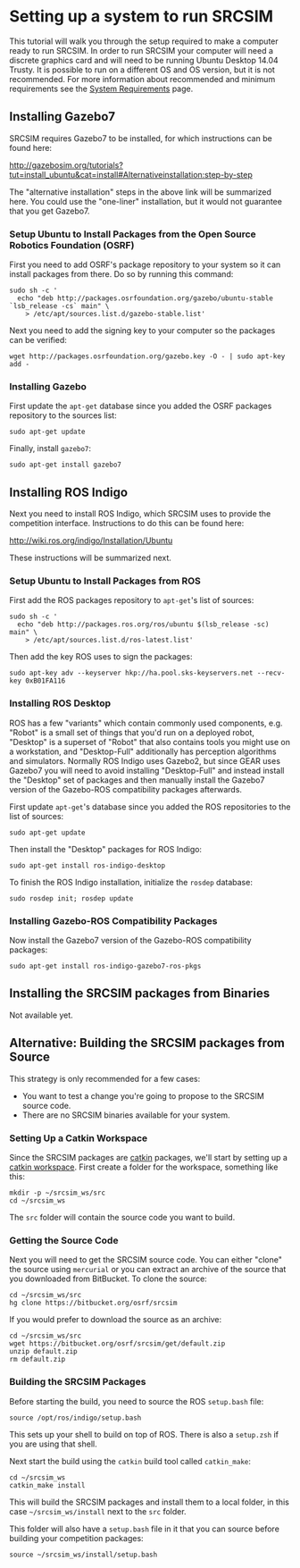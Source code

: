 # Setting up a system to run SRCSIM #

This tutorial will walk you through the setup required to make a computer ready to run SRCSIM.
In order to run SRCSIM your computer will need a discrete graphics card and will need to be running Ubuntu Desktop 14.04 Trusty.
It is possible to run on a different OS and OS version, but it is not recommended.
For more information about recommended and minimum requirements see the [System Requirements](https://bitbucket.org/osrf/srcsim/wiki/system_requirements) page.

## Installing Gazebo7 ##

SRCSIM requires Gazebo7 to be installed, for which instructions can be found here:

http://gazebosim.org/tutorials?tut=install_ubuntu&cat=install#Alternativeinstallation:step-by-step

The "alternative installation" steps in the above link will be summarized here.
You could use the "one-liner" installation, but it would not guarantee that you get Gazebo7.

### Setup Ubuntu to Install Packages from the Open Source Robotics Foundation (OSRF) ###

First you need to add OSRF's package repository to your system so it can install packages from there.
Do so by running this command:


```
sudo sh -c '
  echo "deb http://packages.osrfoundation.org/gazebo/ubuntu-stable `lsb_release -cs` main" \
    > /etc/apt/sources.list.d/gazebo-stable.list'
```

Next you need to add the signing key to your computer so the packages can be verified:

```
wget http://packages.osrfoundation.org/gazebo.key -O - | sudo apt-key add -
```

### Installing Gazebo ###

First update the `apt-get` database since you added the OSRF packages repository to the sources list:

```
sudo apt-get update
```

Finally, install `gazebo7`:

```
sudo apt-get install gazebo7
```

## Installing ROS Indigo ##

Next you need to install ROS Indigo, which SRCSIM uses to provide the competition interface.
Instructions to do this can be found here:

http://wiki.ros.org/indigo/Installation/Ubuntu

These instructions will be summarized next.

### Setup Ubuntu to Install Packages from ROS ###

First add the ROS packages repository to `apt-get`'s list of sources:

```
sudo sh -c '
  echo "deb http://packages.ros.org/ros/ubuntu $(lsb_release -sc) main" \
    > /etc/apt/sources.list.d/ros-latest.list'
```

Then add the key ROS uses to sign the packages:

```
sudo apt-key adv --keyserver hkp://ha.pool.sks-keyservers.net --recv-key 0xB01FA116
```

### Installing ROS Desktop ###

ROS has a few "variants" which contain commonly used components, e.g. "Robot" is a small set of things that you'd run on a deployed robot, "Desktop" is a superset of "Robot" that also contains tools you might use on a workstation, and "Desktop-Full" additionally has perception algorithms and simulators.
Normally ROS Indigo uses Gazebo2, but since GEAR uses Gazebo7 you will need to avoid installing "Desktop-Full" and instead install the "Desktop" set of packages and then manually install the Gazebo7 version of the Gazebo-ROS compatibility packages afterwards.

First update `apt-get`'s database since you added the ROS repositories to the list of sources:

```
sudo apt-get update
```

Then install the "Desktop" packages for ROS Indigo:

```
sudo apt-get install ros-indigo-desktop
```

To finish the ROS Indigo installation, initialize the `rosdep` database:

```
sudo rosdep init; rosdep update
```

### Installing Gazebo-ROS Compatibility Packages ###

Now install the Gazebo7 version of the Gazebo-ROS compatibility packages:

```
sudo apt-get install ros-indigo-gazebo7-ros-pkgs
```

## Installing the SRCSIM packages from Binaries ##

Not available yet.

## Alternative: Building the SRCSIM packages from Source ##

This strategy is only recommended for a few cases:

- You want to test a change you're going to propose to the SRCSIM source code.
- There are no SRCSIM binaries available for your system.

### Setting Up a Catkin Workspace ###

Since the SRCSIM packages are [catkin](http://wiki.ros.org/catkin) packages, we'll start by setting up a [catkin workspace](http://www.ros.org/reps/rep-0128.html).
First create a folder for the workspace, something like this:

```
mkdir -p ~/srcsim_ws/src
cd ~/srcsim_ws
```

The `src` folder will contain the source code you want to build.

### Getting the Source Code ###

Next you will need to get the SRCSIM source code.
You can either "clone" the source using `mercurial` or you can extract an archive of the source that you downloaded from BitBucket.
To clone the source:

```
cd ~/srcsim_ws/src
hg clone https://bitbucket.org/osrf/srcsim
```

If you would prefer to download the source as an archive:

```
cd ~/srcsim_ws/src
wget https://bitbucket.org/osrf/srcsim/get/default.zip
unzip default.zip
rm default.zip
```

### Building the SRCSIM Packages ###

Before starting the build, you need to source the ROS `setup.bash` file:

```
source /opt/ros/indigo/setup.bash
```

This sets up your shell to build on top of ROS.
There is also a `setup.zsh` if you are using that shell.

Next start the build using the `catkin` build tool called `catkin_make`:

```
cd ~/srcsim_ws
catkin_make install
```

This will build the SRCSIM packages and install them to a local folder, in this case `~/srcsim_ws/install` next to the `src` folder.

This folder will also have a `setup.bash` file in it that you can source before building your competition packages:

``` 
source ~/srcsim_ws/install/setup.bash

```

